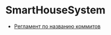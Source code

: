 # SmartHouseSystem
- [Регламент по названию коммитов](https://smarthousesystem3.youtrack.cloud/articles/SMA-A-1/Reglament-po-kommitam-Git)
